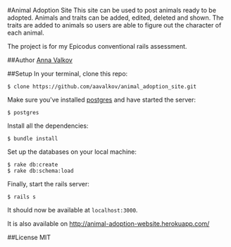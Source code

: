 #Animal Adoption Site
This site can be used to post animals ready to be adopted. Animals and traits can be added, edited, deleted and shown. The traits are added to animals so users are able to figure out the character of each animal.

The project is for my Epicodus conventional rails assessment.

##Author
[Anna Valkov](http://aavalkov.com)

##Setup
In your terminal, clone this repo:

```console
$ clone https://github.com/aavalkov/animal_adoption_site.git
```

Make sure you've installed [postgres](http://www.postgresql.org/download/) and have started the server:

```console
$ postgres
```

Install all the dependencies:

```console
$ bundle install
```

Set up the databases on your local machine:

```console
$ rake db:create
$ rake db:schema:load
```

Finally, start the rails server:

```console
$ rails s
```
It should now be available at `localhost:3000`.

It is also available on http://animal-adoption-website.herokuapp.com/

##License
MIT
